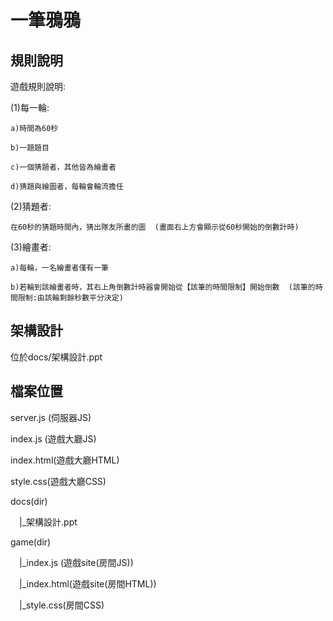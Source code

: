 # 一筆鴉鴉
## 規則說明
遊戲規則說明:

(1)每一輪:

    a)時間為60秒
    
    b)一題題目
    
    c)一個猜題者，其他皆為繪畫者
    
    d)猜題與繪圖者，每輪會輪流擔任

(2)猜題者:

    在60秒的猜題時間內，猜出隊友所畫的圖  (畫面右上方會顯示從60秒開始的倒數計時)

(3)繪畫者:

    a)每輪，一名繪畫者僅有一筆
    
    b)若輪到該繪畫者時，其右上角倒數計時器會開始從【該筆的時間限制】開始倒數  (該筆的時間限制:由該輪剩餘秒數平分決定)




## 架構設計
  位於docs/架構設計.ppt

## 檔案位置

server.js (伺服器JS) 

index.js (遊戲大廳JS)

index.html(遊戲大廳HTML)

style.css(遊戲大廳CSS)

docs(dir)

&emsp;|_架構設計.ppt

game(dir)

&emsp;|_index.js (遊戲site(房間JS))

&emsp;|_index.html(遊戲site(房間HTML))

&emsp;|_style.css(房間CSS)


